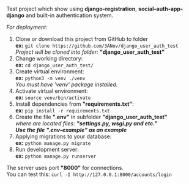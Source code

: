 Test project which show using **django-registration**, **social-auth-app-django** and built-in authentication system.

_For deployment:_
1) Clone or download this project from GitHub to folder  
   **ex:** `git clone https://github.com/3ANov/django_user_auth_test`  
   _Project will be cloned into folder:_ **"django_user_auth_test"**
2) Change working directory:  
   **ex:** `cd django_user_auth_test/`
3) Create virtual environment:  
   **ex:** `python3 -m venv ./venv`  
   _You must have 'venv' package installed_.
4) Activate virtual environment:  
   **ex:** `source venv/bin/activate` 
5) Install dependencies from **"requirements.txt"**:  
   **ex:** `pip install -r requirements.txt`
6) Create the file **".env"** in subfolder **"django_user_auth_test"**  
   _where are located files: **"settings.py, wsgi.py and etc."**_  
   _**Use the file ".env-example" as an example**_
7) Applying migrations to your database:  
   **ex:** `python manage.py migrate`
8) Run development server:  
   **ex:** `python manage.py runserver`
   
The server uses port **"8000"** for connections.  
You can test this: `curl -I http://127.0.0.1:8000/accounts/login`

   
   